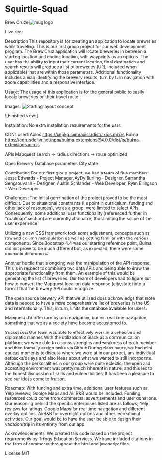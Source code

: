 # Squirtle-Squad

Brew Cruze
![mug logo](https://github.com/RyanEllingson/Squirtle-Squad/blob/master/assets/images/mug.png)

Live site:
 
Description
This repository is for creating an application to locate breweries while traveling. This is our first group project for our web development program. The Brew Cruz application will locate breweries in between a starting location and ending location, with waypoints as an options. The user has the ability to input their current location, final destination and search results will produce a list of breweries (URL included when applicable) that are within those parameters. Additional functionality includes a map identifying the brewery results, turn by turn navigation with zoom capabilities and a responsive interface.
 
Usage:
The usage of this application is for the general public to easily locate breweries on their travel route.
 
 
Images:
![Starting layout concept](https://github.com/RyanEllingson/Squirtle-Squad/blob/master/assets/images/Screenshot%20(20).png)
 
 
 
![Finished view:]
 
 
 
 
Installation:
No extra installation requirements for the user.
 
CDNs used:
Axios 
https://unpkg.com/axios/dist/axios.min.js
Bulma 
https://cdn.jsdelivr.net/npm/bulma-extensions@4.0.0/dist/js/bulma-extensions.min.js
 
APIs
Mapquest
search => radius
directions => route optimized
 
Open Brewery Database parameters
City
state
 
        
Contributing
For our first group project, we had a team of five members: Jesse Edwards - Project Manager, AyDy Burling - Designer, Samantha Sengsouvanh - Designer, Austin Schlander - Web Developer, Ryan Ellingson - Web Developer.
 
Challenges:
The initial germination of the project proved to be the most difficult. Due to situational constraints (i.e point in curriculum, funding and other lack of resources), we as a group, were limited to select APIs. Consequently, some additional user functionality (referenced further in "roadmap" section) are currently attainable, thus limiting the scope of the user experience.
 
Utilizing a new CSS framework took some adjustment, concepts such as row and column manipulation as well as getting familiar with the various components. Since Bootstrap 4.4 was our starting reference point, Bulma did not prove to be much different but, as expected, there were some cosmetic differences.
 
Another hurdle that is ongoing was the manipulation of the API response. This is in respect to combining two data APIs and being able to draw the appropriate functionality from them. An example of this would be generating the list of breweries. Our team of developers had to figure out how to convert the Mapquest location data response (city,state) into a format that the brewery API could recognize.
 
The open source brewery API that we utilized does acknowledge that more data is needed to have a more comprehensive list of breweries in the US and internationally. This, in turn, limits the database available for users. 
 
Mapquest did offer turn by turn navigation, but not real time navigation, something that we as a society have become accustomed to. 
 
 
Successes:
Our team was able to effectively work in a cohesive and diplomatic manner. With the utilization of Slack as a communication platform, we were able to discuss strengths and weakness of each member and then formally assign tasks via Github During class hours, we had mini caucus moments to discuss where we were at in our project, any individual setbacks/delays and also ideas about what we wanted to still incorporate. Although the personalities in our group were quite eclectic; the open and accepting environment was pretty much inherent in nature, and this led to the honest discussion of skills and vulnerabilities. It has been a pleasure to see our ideas come to fruition.

Roadmap:
With funding and extra time, additional user features such as, Yelp reviews, Goolge Maps and Air B&B would be included. 
Funding resources could come from commercial advertisements and user donations.  
Our reasoning behind the specific enterprises listed are as follows; Yelp reviews for ratings. Google Maps for real time navigation and different overlay options. AirB&B for overnight options and other recreational activities. Our goal would be to have the user be able to design their vacation/trip in its entirety from our app. 

 
Acknowledgements:
We created this code based on the project requirements by Trilogy Education Services. We have included citations in the form of comments throughout the html and javascript files.
 
License
MIT
 
 